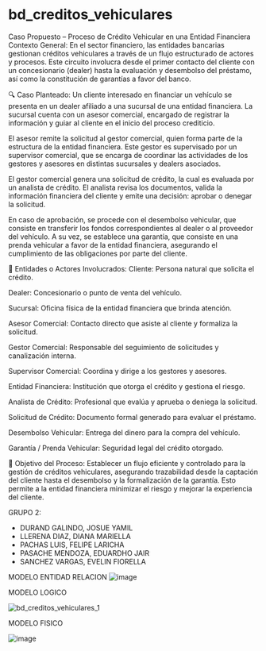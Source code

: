 # bd_creditos_vehiculares
Caso Propuesto – Proceso de Crédito Vehicular en una Entidad Financiera
Contexto General:
En el sector financiero, las entidades bancarias gestionan créditos vehiculares a través de un flujo estructurado de actores y procesos. Este circuito involucra desde el primer contacto del cliente con un concesionario (dealer) hasta la evaluación y desembolso del préstamo, así como la constitución de garantías a favor del banco.

🔍 Caso Planteado:
Un cliente interesado en financiar un vehículo se presenta en un dealer afiliado a una sucursal de una entidad financiera. La sucursal cuenta con un asesor comercial, encargado de registrar la información y guiar al cliente en el inicio del proceso crediticio.

El asesor remite la solicitud al gestor comercial, quien forma parte de la estructura de la entidad financiera. Este gestor es supervisado por un supervisor comercial, que se encarga de coordinar las actividades de los gestores y asesores en distintas sucursales y dealers asociados.

El gestor comercial genera una solicitud de crédito, la cual es evaluada por un analista de crédito. El analista revisa los documentos, valida la información financiera del cliente y emite una decisión: aprobar o denegar la solicitud.

En caso de aprobación, se procede con el desembolso vehicular, que consiste en transferir los fondos correspondientes al dealer o al proveedor del vehículo. A su vez, se establece una garantía, que consiste en una prenda vehicular a favor de la entidad financiera, asegurando el cumplimiento de las obligaciones por parte del cliente.

👥 Entidades o Actores Involucrados:
Cliente: Persona natural que solicita el crédito.

Dealer: Concesionario o punto de venta del vehículo.

Sucursal: Oficina física de la entidad financiera que brinda atención.

Asesor Comercial: Contacto directo que asiste al cliente y formaliza la solicitud.

Gestor Comercial: Responsable del seguimiento de solicitudes y canalización interna.

Supervisor Comercial: Coordina y dirige a los gestores y asesores.

Entidad Financiera: Institución que otorga el crédito y gestiona el riesgo.

Analista de Crédito: Profesional que evalúa y aprueba o deniega la solicitud.

Solicitud de Crédito: Documento formal generado para evaluar el préstamo.

Desembolso Vehicular: Entrega del dinero para la compra del vehículo.

Garantía / Prenda Vehicular: Seguridad legal del crédito otorgado.

🎯 Objetivo del Proceso:
Establecer un flujo eficiente y controlado para la gestión de créditos vehiculares, asegurando trazabilidad desde la captación del cliente hasta el desembolso y la formalización de la garantía. Esto permite a la entidad financiera minimizar el riesgo y mejorar la experiencia del cliente.

GRUPO 2:
- DURAND GALINDO, JOSUE YAMIL
- LLERENA DIAZ, DIANA MARIELLA
- PACHAS LUIS, FELIPE LARICHA
- PASACHE MENDOZA, EDUARDHO JAIR
- SANCHEZ VARGAS, EVELIN FIORELLA

MODELO ENTIDAD RELACION
![image](https://github.com/user-attachments/assets/a5599d50-1ddd-4745-ad2b-ee2c65f3bdbf)

MODELO LOGICO

![bd_creditos_vehiculares_1](https://github.com/user-attachments/assets/38ecaf01-2715-4b24-b3dd-0eaf0bfd6934)

MODELO FISICO

![image](https://github.com/user-attachments/assets/9f9a7fac-d0c6-4a78-b86d-87b8a99ce074)



